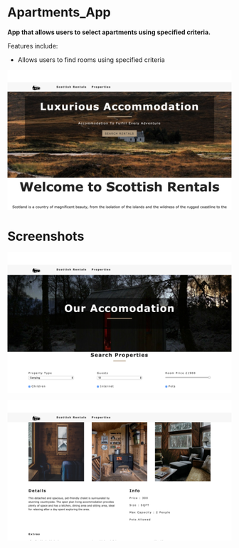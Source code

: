 # Apartments_App
**App that allows users to select apartments using specified criteria.**

Features include:
- Allows users to find rooms using specified criteria


![](https://github.com/timmlaxton/Property_Rental/blob/master/Screenshots/Homepage.png?raw=true)

# Screenshots

![](https://github.com/timmlaxton/Property_Rental/blob/master/Screenshots/Accomodation.png?raw=true)

![](https://github.com/timmlaxton/Property_Rental/blob/master/Screenshots/Rental%20Detail.png?raw=true)



